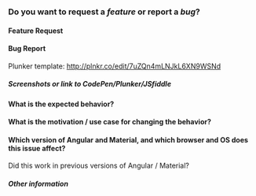 <!--
This repository's issues are reserved for feature requests and bug reports.
If you have need support/help you can use the gitter chat to ask the community.
https://gitter.im/Teradata/covalent
-->

### Do you want to request a *feature* or report a *bug*?

#### Feature Request
<!-- Requests must fall under the official Material Design spec guidelines https://material.google.com/ -->

#### Bug Report
<!--
please provide steps to reproduce and if possible screenhots, animated Gifs and/or a Plunker (or similar).
you can easily create animated Gif with this free PC/OSX App: http://www.cockos.com/licecap/ and a Plunker to help us reproduce it
-->
Plunker template: http://plnkr.co/edit/7uZQn4mLNJkL6XN9WSNd

##### Screenshots or link to CodePen/Plunker/JSfiddle


#### What is the expected behavior?


#### What is the motivation / use case for changing the behavior?


#### Which version of Angular and Material, and which browser and OS does this issue affect?

Did this work in previous versions of Angular / Material?

<!-- Please also test with the latest stable and snapshot versions. -->


##### Other information
<!--
(e.g. detailed explanation, stacktraces, related issues, suggestions how to fix)
-->

